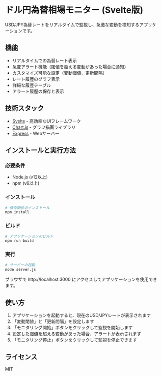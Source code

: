 # ドル円為替相場モニター (Svelte版)

USD/JPY為替レートをリアルタイムで監視し、急激な変動を検知するアプリケーションです。

## 機能

- リアルタイムでの為替レート表示
- 急変アラート機能（閾値を超える変動があった場合に通知）
- カスタマイズ可能な設定（変動閾値、更新間隔）
- レート履歴のグラフ表示
- 詳細な履歴テーブル
- アラート履歴の保存と表示

## 技術スタック

- [Svelte](https://svelte.dev/) - 高効率なUIフレームワーク
- [Chart.js](https://www.chartjs.org/) - グラフ描画ライブラリ
- [Express](https://expressjs.com/) - Webサーバー

## インストールと実行方法

### 必要条件

- Node.js (v12以上)
- npm (v6以上)

### インストール

```bash
# 依存関係のインストール
npm install
```

### ビルド

```bash
# アプリケーションのビルド
npm run build
```

### 実行

```bash
# サーバーの起動
node server.js
```

ブラウザで http://localhost:3000 にアクセスしてアプリケーションを使用できます。

## 使い方

1. アプリケーションを起動すると、現在のUSD/JPYレートが表示されます
2. 「変動閾値」と「更新間隔」を設定します
3. 「モニタリング開始」ボタンをクリックして監視を開始します
4. 設定した閾値を超える変動があった場合、アラートが表示されます
5. 「モニタリング停止」ボタンをクリックして監視を停止できます

## ライセンス

MIT
